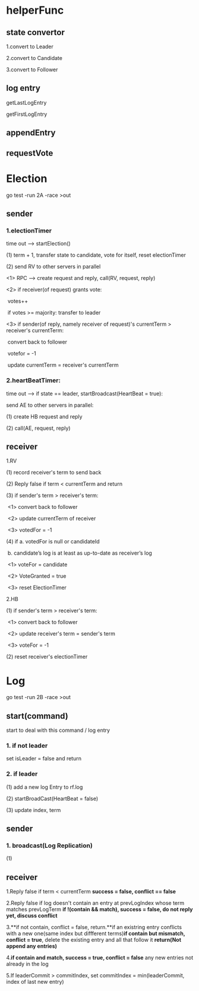 # helperFunc

## state convertor

1.convert to Leader



2.convert to Candidate



3.convert to Follower



## log entry

getLastLogEntry



getFirstLogEntry



## appendEntry



## requestVote



## 



# Election

go test -run 2A -race >out

## sender

### 1.electionTimer

time out --> startElection()

(1) term + 1, transfer state to candidate, vote for itself, reset electionTimer

(2) send RV to other servers in parallel

<1> RPC --> create request and reply, call(RV, request, reply)

<2> if receiver(of request) grants vote: 

​		votes++

​		 if votes >= majority:  transfer to leader

<3> if sender(of reply, namely receiver of request)'s currentTerm > receiver's currentTerm: 

​		convert back to follower

​		votefor = -1

​		update currentTerm = receiver's currentTerm



### 2.heartBeatTimer: 

time out --> if state == leader, startBroadcast(HeartBeat = true):

send AE to other servers in parallel: 

(1) create HB request and reply

(2) call(AE, request, reply)



## receiver

1.RV

(1) record receiver's term to send back

(2) Reply false if term < currentTerm and return

(3) if sender's term > receiver's term:

​		<1> convert back to follower

​		<2> update currentTerm of receiver

​		<3> votedFor = -1

(4) if	a. votedFor is null or candidateId  

​			b. candidate’s log is at least as up-to-date as receiver’s log

​		<1> voteFor = candidate

​		<2> VoteGranted = true

​		<3> reset ElectionTimer



2.HB

(1)	if sender's term > receiver's term:

​		<1> convert back to follower

​		<2> update receiver's term = sender's term

​		<3> voteFor = -1

(2) 	reset receiver's electionTimer



# Log

go test -run 2B -race >out

## start(command)

start to deal with this command / log entry

### 1. if not leader

set isLeader = false and return

### 2. if leader

(1) add a new log Entry to rf.log

(2) startBroadCast(HeartBeat = false)

(3) update index, term



## sender

### 1. broadcast(Log Replication)

(1) 



## receiver

1.Reply false if term < currentTerm **success = false, conflict == false**

2.Reply false if log doesn't contain an entry at prevLogIndex whose term matches prevLogTerm **if !(contain && match), success = false, do not reply yet, discuss conflict**

3.**if not contain, conflict = false, return.**if an existring entry conflicts with a new one(same index but diffferent terms)**if contain but mismatch, conflict = true**, delete the existing entry and all that follow it **return(Not append any entries)**

4.**if contain and match,  success = true, conflict = false** any new entries not already in the log

5.If leaderCommit > commitIndex, set commitIndex = min(leaderCommit, index of last new entry)



